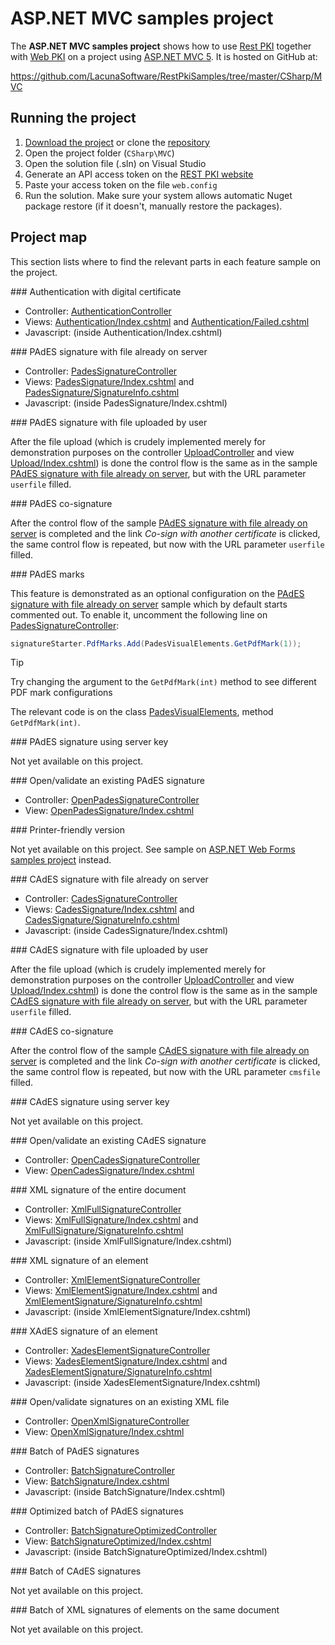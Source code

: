 ﻿# ASP.NET MVC samples project

The **ASP.NET MVC samples project** shows how to use [Rest PKI](../index.md) together with [Web PKI](../../web-pki/index.md)
on a project using [ASP.NET MVC 5](https://docs.microsoft.com/en-us/aspnet/mvc/mvc5). It is hosted on GitHub at:

https://github.com/LacunaSoftware/RestPkiSamples/tree/master/CSharp/MVC

## Running the project

1. [Download the project](https://github.com/LacunaSoftware/RestPkiSamples/archive/master.zip) or clone the [repository](https://github.com/LacunaSoftware/RestPkiSamples.git)
1. Open the project folder (`CSharp\MVC`)
1. Open the solution file (.sln) on Visual Studio
1. Generate an API access token on the [REST PKI website](https://pki.rest/)
1. Paste your access token on the file `web.config`
1. Run the solution. Make sure your system allows automatic Nuget package restore (if it doesn't, manually restore the packages).

## Project map

This section lists where to find the relevant parts in each feature sample on the project.

<a name="auth" />
### Authentication with digital certificate

* Controller: [AuthenticationController](https://github.com/LacunaSoftware/RestPkiSamples/blob/master/CSharp/MVC/SampleSite/Controllers/AuthenticationController.cs)
* Views: [Authentication/Index.cshtml](https://github.com/LacunaSoftware/RestPkiSamples/blob/master/CSharp/MVC/SampleSite/Views/Authentication/Index.cshtml)
  and [Authentication/Failed.cshtml](https://github.com/LacunaSoftware/RestPkiSamples/blob/master/CSharp/MVC/SampleSite/Views/Authentication/Failed.cshtml)
* Javascript: (inside Authentication/Index.cshtml)

<a name="pades" />
### PAdES signature with file already on server

* Controller: [PadesSignatureController](https://github.com/LacunaSoftware/RestPkiSamples/blob/master/CSharp/MVC/SampleSite/Controllers/PadesSignatureController.cs)
* Views: [PadesSignature/Index.cshtml](https://github.com/LacunaSoftware/RestPkiSamples/blob/master/CSharp/MVC/SampleSite/Views/PadesSignature/Index.cshtml)
  and [PadesSignature/SignatureInfo.cshtml](https://github.com/LacunaSoftware/RestPkiSamples/blob/master/CSharp/MVC/SampleSite/Views/PadesSignature/SignatureInfo.cshtml)
* Javascript: (inside PadesSignature/Index.cshtml)

<a name="pades-upload" />
### PAdES signature with file uploaded by user

After the file upload (which is crudely implemented merely for demonstration purposes on the controller
[UploadController](https://github.com/LacunaSoftware/RestPkiSamples/blob/master/CSharp/MVC/SampleSite/Controllers/UploadController.cs)
and view
[Upload/Index.cshtml](https://github.com/LacunaSoftware/RestPkiSamples/blob/master/CSharp/MVC/SampleSite/Views/Upload/Index.cshtml))
is done the control flow is the same as in the sample [PAdES signature with file already on server](#pades), but with the URL parameter `userfile` filled.

<a name="pades-cosign" />
### PAdES co-signature

After the control flow of the sample [PAdES signature with file already on server](#pades) is completed and the link *Co-sign with another certificate* is clicked, the
same control flow is repeated, but now with the URL parameter `userfile` filled.

<a name="pdf-marks" />
### PAdES marks

This feature is demonstrated as an optional configuration on the [PAdES signature with file already on server](#pades)
sample which by default starts commented out. To enable it, uncomment the following line on
[PadesSignatureController](https://github.com/LacunaSoftware/RestPkiSamples/blob/master/CSharp/MVC/SampleSite/Controllers/PadesSignatureController.cs):

```cs
signatureStarter.PdfMarks.Add(PadesVisualElements.GetPdfMark(1));
```

> [!TIP]
> Try changing the argument to the `GetPdfMark(int)` method to see different PDF mark configurations

The relevant code is on the class [PadesVisualElements](https://github.com/LacunaSoftware/RestPkiSamples/blob/master/CSharp/MVC/SampleSite/Classes/PadesVisualElements.cs), method `GetPdfMark(int)`.

<a name="pades-server" />
### PAdES signature using server key

Not yet available on this project.

<a name="open-pades" />
### Open/validate an existing PAdES signature

* Controller: [OpenPadesSignatureController](https://github.com/LacunaSoftware/RestPkiSamples/blob/master/CSharp/MVC/SampleSite/Controllers/OpenPadesSignatureController.cs)
* View: [OpenPadesSignature/Index.cshtml](https://github.com/LacunaSoftware/RestPkiSamples/blob/master/CSharp/MVC/SampleSite/Views/OpenPadesSignature/Index.cshtml)

<a name="print" />
### Printer-friendly version

Not yet available on this project. See sample on [ASP.NET Web Forms samples project](web-forms.md) instead.

<a name="cades" />
### CAdES signature with file already on server

* Controller: [CadesSignatureController](https://github.com/LacunaSoftware/RestPkiSamples/blob/master/CSharp/MVC/SampleSite/Controllers/CadesSignatureController.cs)
* Views: [CadesSignature/Index.cshtml](https://github.com/LacunaSoftware/RestPkiSamples/blob/master/CSharp/MVC/SampleSite/Views/CadesSignature/Index.cshtml)
  and [CadesSignature/SignatureInfo.cshtml](https://github.com/LacunaSoftware/RestPkiSamples/blob/master/CSharp/MVC/SampleSite/Views/CadesSignature/SignatureInfo.cshtml)
* Javascript: (inside CadesSignature/Index.cshtml)

<a name="cades-upload" />
### CAdES signature with file uploaded by user

After the file upload (which is crudely implemented merely for demonstration purposes on the controller
[UploadController](https://github.com/LacunaSoftware/RestPkiSamples/blob/master/CSharp/MVC/SampleSite/Controllers/UploadController.cs)
and view
[Upload/Index.cshtml](https://github.com/LacunaSoftware/RestPkiSamples/blob/master/CSharp/MVC/SampleSite/Views/Upload/Index.cshtml))
is done the control flow is the same as in the sample [CAdES signature with file already on server](#cades), but with the URL parameter `userfile` filled.

<a name="cades-cosign" />
### CAdES co-signature

After the control flow of the sample [CAdES signature with file already on server](#cades) is completed and the link *Co-sign with another certificate* is clicked, the
same control flow is repeated, but now with the URL parameter `cmsfile` filled.

<a name="cades-server" />
### CAdES signature using server key

Not yet available on this project.

<a name="open-cades" />
### Open/validate an existing CAdES signature

* Controller: [OpenCadesSignatureController](https://github.com/LacunaSoftware/RestPkiSamples/blob/master/CSharp/MVC/SampleSite/Controllers/OpenCadesSignatureController.cs)
* View: [OpenCadesSignature/Index.cshtml](https://github.com/LacunaSoftware/RestPkiSamples/blob/master/CSharp/MVC/SampleSite/Views/OpenCadesSignature/Index.cshtml)

<a name="xml-full" />
### XML signature of the entire document

* Controller: [XmlFullSignatureController](https://github.com/LacunaSoftware/RestPkiSamples/blob/master/CSharp/MVC/SampleSite/Controllers/XmlFullSignatureController.cs)
* Views: [XmlFullSignature/Index.cshtml](https://github.com/LacunaSoftware/RestPkiSamples/blob/master/CSharp/MVC/SampleSite/Views/XmlFullSignature/Index.cshtml)
  and [XmlFullSignature/SignatureInfo.cshtml](https://github.com/LacunaSoftware/RestPkiSamples/blob/master/CSharp/MVC/SampleSite/Views/XmlFullSignature/SignatureInfo.cshtml)
* Javascript: (inside XmlFullSignature/Index.cshtml)

<a name="xml-element" />
### XML signature of an element

* Controller: [XmlElementSignatureController](https://github.com/LacunaSoftware/RestPkiSamples/blob/master/CSharp/MVC/SampleSite/Controllers/XmlElementSignatureController.cs)
* Views: [XmlElementSignature/Index.cshtml](https://github.com/LacunaSoftware/RestPkiSamples/blob/master/CSharp/MVC/SampleSite/Views/XmlElementSignature/Index.cshtml)
  and [XmlElementSignature/SignatureInfo.cshtml](https://github.com/LacunaSoftware/RestPkiSamples/blob/master/CSharp/MVC/SampleSite/Views/XmlElementSignature/SignatureInfo.cshtml)
* Javascript: (inside XmlElementSignature/Index.cshtml)

<a name="xades-element" />
### XAdES signature of an element

* Controller: [XadesElementSignatureController](https://github.com/LacunaSoftware/RestPkiSamples/blob/master/CSharp/MVC/SampleSite/Controllers/XadesElementSignatureController.cs)
* Views: [XadesElementSignature/Index.cshtml](https://github.com/LacunaSoftware/RestPkiSamples/blob/master/CSharp/MVC/SampleSite/Views/XadesElementSignature/Index.cshtml)
  and [XadesElementSignature/SignatureInfo.cshtml](https://github.com/LacunaSoftware/RestPkiSamples/blob/master/CSharp/MVC/SampleSite/Views/XadesElementSignature/SignatureInfo.cshtml)
* Javascript: (inside XadesElementSignature/Index.cshtml)

<a name="open-xml" />
### Open/validate signatures on an existing XML file

* Controller: [OpenXmlSignatureController](https://github.com/LacunaSoftware/RestPkiSamples/blob/master/CSharp/MVC/SampleSite/Controllers/OpenXmlSignatureController.cs)
* View: [OpenXmlSignature/Index.cshtml](https://github.com/LacunaSoftware/RestPkiSamples/blob/master/CSharp/MVC/SampleSite/Views/OpenXmlSignature/Index.cshtml)

<a name="batch" />
### Batch of PAdES signatures

* Controller: [BatchSignatureController](https://github.com/LacunaSoftware/RestPkiSamples/blob/master/CSharp/MVC/SampleSite/Controllers/BatchSignatureController.cs)
* View: [BatchSignature/Index.cshtml](https://github.com/LacunaSoftware/RestPkiSamples/blob/master/CSharp/MVC/SampleSite/Views/BatchSignature/Index.cshtml)
* Javascript: (inside BatchSignature/Index.cshtml)

<a name="batch-optimized" />
### Optimized batch of PAdES signatures

* Controller: [BatchSignatureOptimizedController](https://github.com/LacunaSoftware/RestPkiSamples/blob/master/CSharp/MVC/SampleSite/Controllers/BatchSignatureOptimizedController.cs)
* View: [BatchSignatureOptimized/Index.cshtml](https://github.com/LacunaSoftware/RestPkiSamples/blob/master/CSharp/MVC/SampleSite/Views/BatchSignatureOptimized/Index.cshtml)
* Javascript: (inside BatchSignatureOptimized/Index.cshtml)

<a name="batch-cades" />
### Batch of CAdES signatures

Not yet available on this project.

<a name="batch-xml-element" />
### Batch of XML signatures of elements on the same document

Not yet available on this project.
